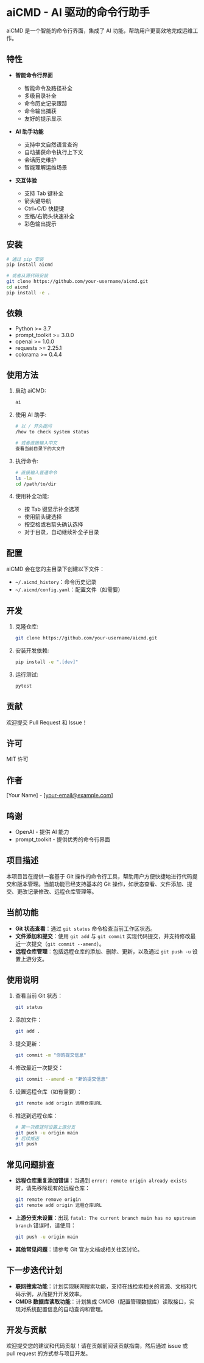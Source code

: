# aiCMD - AI 驱动的命令行助手

aiCMD 是一个智能的命令行界面，集成了 AI 功能，帮助用户更高效地完成运维工作。

## 特性

- **智能命令行界面**
  - 智能命令及路径补全
  - 多级目录补全
  - 命令历史记录跟踪
  - 命令输出捕获
  - 友好的提示显示

- **AI 助手功能**
  - 支持中文自然语言查询
  - 自动捕获命令执行上下文
  - 会话历史维护
  - 智能理解运维场景

- **交互体验**
  - 支持 Tab 键补全
  - 箭头键导航
  - Ctrl+C/D 快捷键
  - 空格/右箭头快速补全
  - 彩色输出提示

## 安装

```bash
# 通过 pip 安装
pip install aicmd

# 或者从源代码安装
git clone https://github.com/your-username/aicmd.git
cd aicmd
pip install -e .
```

## 依赖

- Python >= 3.7
- prompt_toolkit >= 3.0.0
- openai >= 1.0.0
- requests >= 2.25.1
- colorama >= 0.4.4

## 使用方法

1. 启动 aiCMD:
   ```bash
   ai
   ```

2. 使用 AI 助手:
   ```bash
   # 以 / 开头提问
   /how to check system status

   # 或者直接输入中文
   查看当前目录下的大文件
   ```

3. 执行命令:
   ```bash
   # 直接输入普通命令
   ls -la
   cd /path/to/dir
   ```

4. 使用补全功能:
   - 按 Tab 键显示补全选项
   - 使用箭头键选择
   - 按空格或右箭头确认选择
   - 对于目录，自动继续补全子目录

## 配置

aiCMD 会在您的主目录下创建以下文件：
- `~/.aicmd_history`：命令历史记录
- `~/.aicmd/config.yaml`：配置文件（如需要）

## 开发

1. 克隆仓库:
   ```bash
   git clone https://github.com/your-username/aicmd.git
   ```

2. 安装开发依赖:
   ```bash
   pip install -e ".[dev]"
   ```

3. 运行测试:
   ```bash
   pytest
   ```

## 贡献

欢迎提交 Pull Request 和 Issue！

## 许可

MIT 许可

## 作者

[Your Name] - [your-email@example.com]

## 鸣谢

- OpenAI - 提供 AI 能力
- prompt_toolkit - 提供优秀的命令行界面

## 项目描述
本项目旨在提供一套基于 Git 操作的命令行工具，帮助用户方便快捷地进行代码提交和版本管理。当前功能已经支持基本的 Git 操作，如状态查看、文件添加、提交、更改记录修改、远程仓库管理等。

## 当前功能
- **Git 状态查看**：通过 `git status` 命令检查当前工作区状态。
- **文件添加和提交**：使用 `git add` 与 `git commit` 实现代码提交，并支持修改最近一次提交（`git commit --amend`）。
- **远程仓库管理**：包括远程仓库的添加、删除、更新，以及通过 `git push -u` 设置上游分支。

## 使用说明
1. 查看当前 Git 状态：
   ```bash
   git status
   ```
2. 添加文件：
   ```bash
   git add .
   ```
3. 提交更新：
   ```bash
   git commit -m "你的提交信息"
   ```
4. 修改最近一次提交：
   ```bash
   git commit --amend -m "新的提交信息"
   ```
5. 设置远程仓库（如有需要）：
   ```bash
   git remote add origin 远程仓库URL
   ```
6. 推送到远程仓库：
   ```bash
   # 第一次推送时设置上游分支
   git push -u origin main
   # 后续推送
   git push
   ```

## 常见问题排查
- **远程仓库重复添加错误**：当遇到 `error: remote origin already exists` 时，请先移除现有的远程仓库：
  ```bash
  git remote remove origin
  git remote add origin 远程仓库URL
  ```
- **上游分支未设置**：出现 `fatal: The current branch main has no upstream branch` 错误时，请使用：
  ```bash
  git push -u origin main
  ```
- **其他常见问题**：请参考 Git 官方文档或相关社区讨论。

## 下一步迭代计划
- **联网搜索功能**：计划实现联网搜索功能，支持在线检索相关的资源、文档和代码示例，从而提升开发效率。
- **CMDB 数据库读取功能**：计划集成 CMDB（配置管理数据库）读取接口，实现对系统配置信息的自动查询和管理。

## 开发与贡献
欢迎提交您的建议和代码贡献！请在贡献前阅读贡献指南，然后通过 issue 或 pull request 的方式参与项目开发。 